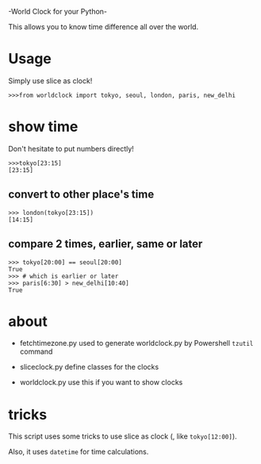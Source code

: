 -World Clock for your Python-

This allows you to know time difference all over the world.

# Usage
Simply use slice as clock!

```
>>>from worldclock import tokyo, seoul, london, paris, new_delhi
```


# show time
Don't hesitate to put numbers directly!

```
>>>tokyo[23:15]
[23:15]
```

## convert to other place's time

```
>>> london(tokyo[23:15])
[14:15]
```


## compare 2 times, earlier, same or later

```
>>> tokyo[20:00] == seoul[20:00]
True
>>> # which is earlier or later
>>> paris[6:30] > new_delhi[10:40]
True
```

# about
- fetchtimezone.py
used to generate worldclock.py by Powershell `tzutil` command

- sliceclock.py
define classes for the clocks

- worldclock.py
use this if you want to show clocks

# tricks
This script uses some tricks to use slice as clock (, like `tokyo[12:00]`).

Also, it uses `datetime` for time calculations.